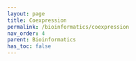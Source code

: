 ```yaml
---
layout: page
title: Coexpression
permalink: /bioinformatics/coexpression
nav_order: 4
parent: Bioinformatics
has_toc: false
---
```



